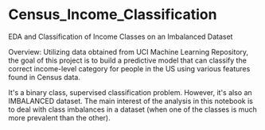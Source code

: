 # Census_Income_Classification
EDA and Classification of Income Classes on an Imbalanced Dataset

Overview:
Utilizing data obtained from UCI Machine Learning Repository, the goal of this project is to build a predictive model that can classify the correct income-level category for people in the US using various features found in Census data.

It's a binary class, supervised classification problem. However, it's also an IMBALANCED dataset. The main interest of the analysis in this notebook is to deal with class imbalances in a dataset (when one of the classes is much more prevalent than the other).
